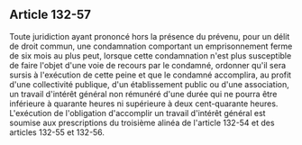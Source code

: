Article 132-57
----
Toute juridiction ayant prononcé hors la présence du prévenu, pour un délit de
droit commun, une condamnation comportant un emprisonnement ferme de six mois au
plus peut, lorsque cette condamnation n'est plus susceptible de faire l'objet
d'une voie de recours par le condamné, ordonner qu'il sera sursis à l'exécution
de cette peine et que le condamné accomplira, au profit d'une collectivité
publique, d'un établissement public ou d'une association, un travail d'intérêt
général non rémunéré d'une durée qui ne pourra être inférieure à quarante heures
ni supérieure à deux cent-quarante heures. L'exécution de l'obligation
d'accomplir un travail d'intérêt général est soumise aux prescriptions du
troisième alinéa de l'article 132-54 et des articles 132-55 et 132-56.
